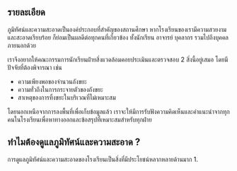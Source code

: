 ## รายละเอียด
ภูมิทัศน์และความสะอาดเป็นองค์ประกอบที่สำคัญของสถานศึกษา หากโรงเรียนของเรามีความสวยงามและสะอาดเรียบร้อย ก็ย่อมเป็นผลดีต่อทุกคนที่เกี่ยวข้อง ทั้งนักเรียน อาจารย์ บุคลากร รวมไปถึงบุคคลภายนอกด้วย

เราจึงอยากให้คณะกรรมการนักเรียนฝ่ายสิ่งแวดล้อมคอยประเมินและตรวจสอบ 2 สิ่งนี้อยู่เสมอ โดยมีปัจจัยที่ต้องพิจารณา เช่น
- ความเพียงพอของจำนวนถังขยะ
- ความทั่วถึงในการกระจายตัวของถังขยะ
- สาเหตุของการทิ้งขยะในบริเวณที่ไม่เหมาะสม

โดยนอกเหนือจากการลงพื้นที่เพื่อเก็บข้อมูลแล้ว เราจะให้มีการรับฟังความคิดเห็นและคำแนะนำจากทุกคนในโรงเรียนเพื่อหาทางออกและข้อสรุปที่เหมาะสมสำหรับทุกฝ่าย

## ทำไมต้องดูแลภูมิทัศน์และความสะอาด ?
การดูแลภูมิทัศน์และความสะอาดของโรงเรียนเป็นสิ่งที่มีประโยชน์หลากหลายด้านมาก
1. 
<!--stackedit_data:
eyJoaXN0b3J5IjpbLTIxMzYzMDI0NTYsLTIwMzQ0NTczMTMsMj
A5NjE5NzQzNSwtOTUwOTM0MzEwLDQ5MTE0MTI0MF19
-->